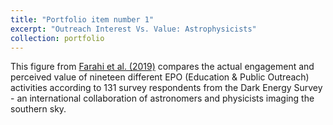 ```yaml
---
title: "Portfolio item number 1"
excerpt: "Outreach Interest Vs. Value: Astrophysicists"
collection: portfolio
---
```


This figure from [Farahi et al. (2019)](https://www.jstemoutreach.org/article/8981-astronomers-and-physicists-attitudes-toward-education-and-public-outreach-a-programmatic-study-of-the-dark-energy-survey)
compares the actual engagement and perceived value of nineteen different EPO (Education & Public Outreach) activities according to 131 survey respondents from the Dark Energy Survey - an international collaboration of astronomers and physicists imaging the southern sky.

<center>
  <img href="https://ckrawiec.github.io/images/Figure2.pdf">
</center>
